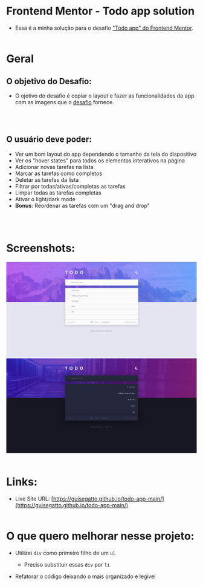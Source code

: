 # Frontend Mentor - Todo app solution

- Essa é a minha solução para o desafio ["Todo app" do Frontend Mentor](https://www.frontendmentor.io/challenges/todo-app-Su1_KokOW).
<br><br>

# Geral

## O objetivo do Desafio:
- O ojetivo do desafio é copiar o layout e fazer as funcionalidades do app com as imagens que o [desafio](https://www.frontendmentor.io/challenges/todo-app-Su1_KokOW) fornece.
<br>
<br>

## O usuário deve poder:

- Ver um bom layout do app dependendo o tamanho da tela do dispositivo
- Ver os "hover states" para todos os elementos interativos na página
- Adicionar novas tarefas na lista
- Marcar as tarefas como completos
- Deletar as tarefas da lista
- Filtrar por todas/ativas/completas as tarefas
- Limpar todas as tarefas completas
- Ativar o light/dark mode
- **Bonus**: Reordenar as tarefas com um "drag and drop"

<br><br>

# Screenshots:

![](./design/screenshot.png)
![](./design/darkmode.png) 
<br><br>

# Links:
- Live Site URL: [https://guisegatto.github.io/todo-app-main/](https://guisegatto.github.io/todo-app-main/)
<br><br>

# O que quero melhorar nesse projeto:

- Utilizei `div` como primeiro filho de um `ul`
  - Preciso substituir essas `div` por `li`

- Refatorar o código deixando o mais organizado e legivel